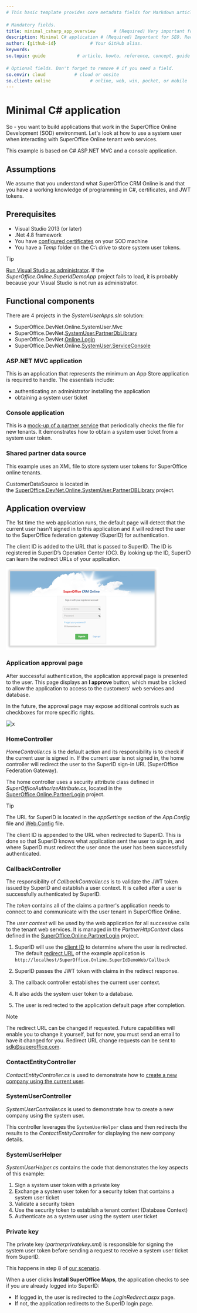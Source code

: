 ```yaml
---
# This basic template provides core metadata fields for Markdown articles on docs.superoffice.com.

# Mandatory fields.
title: minimal_csharp_app_overview       # (Required) Very important for SEO. Intent in a unique string of 43-59 chars including spaces.
description: Minimal C# application # (Required) Important for SEO. Recommended character length is 115-145 characters including spaces.
author: {github-id}             # Your GitHub alias.
keywords:
so.topic: guide            # article, howto, reference, concept, guide

# Optional fields. Don't forget to remove # if you need a field.
so.envir: cloud           # cloud or onsite
so.client: online               # online, web, win, pocket, or mobile
---
```


# Minimal C# application

So - you want to build applications that work in the SuperOffice Online Development (SOD) environment. Let's look at how to use a system user when interacting with SuperOffice Online tenant web services.

This example is based on C# ASP.NET MVC and a console application.

## Assumptions

We assume that you understand what SuperOffice CRM Online is and that you have a working knowledge of programming in C#, certificates, and JWT tokens.

## Prerequisites

* Visual Studio 2013 (or later)
* .Net 4.8 framework
* You have [configured certificates][1] on your SOD machine
* You have a *Temp* folder on the C:\\ drive to store system user tokens.

> [!TIP]
> [Run Visual Studio as administrator][2]. If the *SuperOffice.Online.SuperIdDemoApp* project fails to load, it is probably because your Visual Studio is not run as administrator.

## Functional components

There are 4 projects in the *SystemUserApps.sln* solution:

* SuperOffice.DevNet.Online.SystemUser.Mvc
* SuperOffice.DevNet.[SystemUser.PartnerDbLibrary][3]
* SuperOffice.DevNet.[Online.Login][4]
* SuperOffice.DevNet.Online.[SystemUser.ServiceConsole][5]

### ASP.NET MVC application

This is an application that represents the minimum an App Store application is required to handle. The essentials include:

* authenticating an administrator installing the application
* obtaining a system user ticket

### Console application

This is a [mock-up of a partner service][5] that periodically checks the file for new tenants. It demonstrates how to obtain a system user ticket from a system user token.

### Shared partner data source

This example uses an XML file to store system user tokens for SuperOffice online tenants.

CustomerDataSource is located in the [SuperOffice.DevNet.Online.SystemUser.PartnerDBLibrary][3] project.

## Application overview

The 1st time the web application runs, the default page will detect that the current user hasn't signed in to this application and it will redirect the user to the SuperOffice federation gateway (SuperID) for authentication.

The client ID is added to the URL that is passed to SuperID. The ID is registered in SuperID’s Operation Center (OC). By looking up the ID, SuperID can learn the redirect URLs of your application.

![x][img1]

### Application approval page

After successful authentication, the application approval page is presented to the user. This page displays an **I approve** button, which must be clicked to allow the application to access to the customers’ web services and database.

In the future, the approval page may expose additional controls such as checkboxes for more specific rights.

![x][img2]

### HomeController

*HomeController.cs* is the default action and its responsibility is to check if the current user is signed in. If the current user is not signed in, the home controller will redirect the user to the SuperID sign-in URL (SuperOffice Federation Gateway).

The home controller uses a security attribute class defined in *SuperOfficeAuthorizeAttribute.cs*, located in the [SuperOffice.Online.PartnerLogin][4] project.

> [!TIP]
> The URL for SuperID is located in the *appSettings* section of the *App.Config* file and [Web.Config][6] file.

The client ID is appended to the URL when redirected to SuperID. This is done so that SuperID knows what application sent the user to sign in, and where SuperID must redirect the user once the user has been successfully authenticated.

### CallbackController

The responsibility of *CallbackController.cs* is to validate the JWT token issued by SuperID and establish a user context. It is called after a user is successfully authenticated by SuperID.

The *token* contains all of the claims a partner's application needs to connect to and communicate with the user tenant in SuperOffice Online.

The *user context* will be used by the web application for all successive calls to the tenant web services. It is managed in the *PartnerHttpContext* class defined in the [SuperOffice.Online.PartnerLogin][4] project.

1. SuperID will use the [client ID][7] to determine where the user is redirected. The default [redirect URL][8] of the example application is `http://localhost/SuperOffice.Online.SuperIdDemoWeb/Callback`

2. SuperID passes the JWT token with claims in the redirect response.

3. The callback controller establishes the current user context.

4. It also adds the system user token to a database.

5. The user is redirected to the application default page after completion.

> [!NOTE]
> The redirect URL can be changed if requested. Future capabilities will enable you to change it yourself, but for now, you must send an email to have it changed for you. Redirect URL change requests can be sent to sdk@superoffice.com.

### ContactEntityController

*ContactEntityController.cs* is used to demonstrate how to [create a new company using the current user][9].

### SystemUserController

*SystemUserController.cs* is used to demonstrate how to create a new company using the system user.

This controller leverages the `SystemUserHelper` class and then redirects the results to the *ContactEntityController* for displaying the new company details.

### SystemUserHelper

*SystemUserHelper.cs* contains the code that demonstrates the key aspects of this example:

1. Sign a system user token with a private key
2. Exchange a system user token for a security token that contains a system user ticket
3. Validate a security token
4. Use the security token to establish a tenant context (Database Context)
5. Authenticate as a system user using the system user ticket

### Private key

The private key (*partnerprivatekey.xml*) is responsible for signing the system user token before sending a request to receive a system user ticket from SuperID.

This happens in step 8 of [our scenario][9].

When a user clicks **Install SuperOffice Maps**, the application checks to see if you are already logged into SuperID:

* If logged in, the user is redirected to the *LoginRedirect.aspx* page.
* If not, the application redirects to the SuperID login page.

<!-- Referenced links -->
[1]: ../../authentication/certificates/configure.md
[2]: ../../apps/run-website-on-iis-localhost.md
[3]: partner-db-library.md
[4]: super-office-devnet-online-login.md
[5]: system-user-service-console.md
[6]: web-config.md
[7]: ../../apps/client-id-secret.md
[8]: ../../apps/redirects/index.md
[9]: scenarios.md

<!-- Referenced images -->
[img1]: media/image011.png
[img2]: media/image012.png
